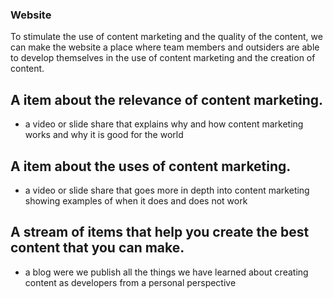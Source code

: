 ### Website

To stimulate the use of content marketing and the quality of the content, we can make the website a place where team members and outsiders are able to develop themselves in the use of content marketing and the creation of content.

## A item about the relevance of content marketing.
* a video or slide share that explains why and how content marketing works and why it is good for the world

## A item about the uses of content marketing.

* a video or slide share that goes more in depth into content marketing showing examples of when it does and does not work

## A stream of items that help you create the best content that you can make.
* a blog were we publish all the things we have learned about creating content as developers from a personal perspective
